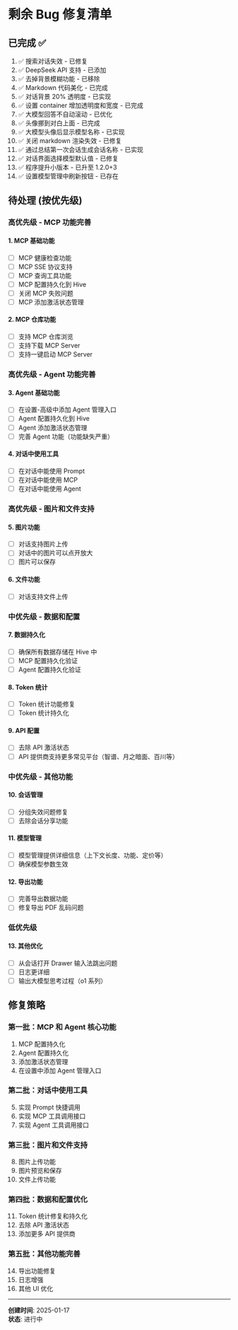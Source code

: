 # 剩余 Bug 修复清单

## 已完成 ✅

1. ✅ 搜索对话失效 - 已修复
2. ✅ DeepSeek API 支持 - 已添加
3. ✅ 去掉背景模糊功能 - 已移除
4. ✅ Markdown 代码美化 - 已完成
5. ✅ 对话背景 20% 透明度 - 已实现
6. ✅ 设置 container 增加透明度和宽度 - 已完成
7. ✅ 大模型回答不自动滚动 - 已优化
8. ✅ 头像挪到对白上面 - 已完成
9. ✅ 大模型头像后显示模型名称 - 已实现
10. ✅ 关闭 markdown 渲染失效 - 已修复
11. ✅ 通过总结第一次会话生成会话名称 - 已实现
12. ✅ 对话界面选择模型默认值 - 已修复
13. ✅ 程序提升小版本 - 已升至 1.2.0+3
14. ✅ 设置模型管理中刷新按钮 - 已存在

## 待处理 (按优先级)

### 高优先级 - MCP 功能完善

#### 1. MCP 基础功能
- [ ] MCP 健康检查功能
- [ ] MCP SSE 协议支持
- [ ] MCP 查询工具功能
- [ ] MCP 配置持久化到 Hive
- [ ] 关闭 MCP 失败问题
- [ ] MCP 添加激活状态管理

#### 2. MCP 仓库功能
- [ ] 支持 MCP 仓库浏览
- [ ] 支持下载 MCP Server
- [ ] 支持一键启动 MCP Server

### 高优先级 - Agent 功能完善

#### 3. Agent 基础功能
- [ ] 在设置-高级中添加 Agent 管理入口
- [ ] Agent 配置持久化到 Hive
- [ ] Agent 添加激活状态管理
- [ ] 完善 Agent 功能（功能缺失严重）

#### 4. 对话中使用工具
- [ ] 在对话中能使用 Prompt
- [ ] 在对话中能使用 MCP
- [ ] 在对话中能使用 Agent

### 高优先级 - 图片和文件支持

#### 5. 图片功能
- [ ] 对话支持图片上传
- [ ] 对话中的图片可以点开放大
- [ ] 图片可以保存

#### 6. 文件功能
- [ ] 对话支持文件上传

### 中优先级 - 数据和配置

#### 7. 数据持久化
- [ ] 确保所有数据存储在 Hive 中
- [ ] MCP 配置持久化验证
- [ ] Agent 配置持久化验证

#### 8. Token 统计
- [ ] Token 统计功能修复
- [ ] Token 统计持久化

#### 9. API 配置
- [ ] 去除 API 激活状态
- [ ] API 提供商支持更多常见平台（智谱、月之暗面、百川等）

### 中优先级 - 其他功能

#### 10. 会话管理
- [ ] 分组失效问题修复
- [ ] 去除会话分享功能

#### 11. 模型管理
- [ ] 模型管理提供详细信息（上下文长度、功能、定价等）
- [ ] 确保模型参数生效

#### 12. 导出功能
- [ ] 完善导出数据功能
- [ ] 修复导出 PDF 乱码问题

### 低优先级

#### 13. 其他优化
- [ ] 从会话打开 Drawer 输入法跳出问题
- [ ] 日志更详细
- [ ] 输出大模型思考过程（o1 系列）

## 修复策略

### 第一批：MCP 和 Agent 核心功能
1. MCP 配置持久化
2. Agent 配置持久化
3. 添加激活状态管理
4. 在设置中添加 Agent 管理入口

### 第二批：对话中使用工具
5. 实现 Prompt 快捷调用
6. 实现 MCP 工具调用接口
7. 实现 Agent 工具调用接口

### 第三批：图片和文件支持
8. 图片上传功能
9. 图片预览和保存
10. 文件上传功能

### 第四批：数据和配置优化
11. Token 统计修复和持久化
12. 去除 API 激活状态
13. 添加更多 API 提供商

### 第五批：其他功能完善
14. 导出功能修复
15. 日志增强
16. 其他 UI 优化

---

**创建时间**: 2025-01-17  
**状态**: 进行中
